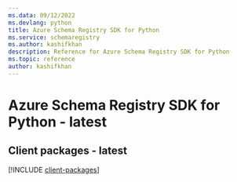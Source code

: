 ```yaml
---
ms.data: 09/12/2022
ms.devlang: python
title: Azure Schema Registry SDK for Python
ms.service: schemaregistry
ms.author: kashifkhan
description: Reference for Azure Schema Registry SDK for Python
ms.topic: reference
author: kashifkhan
---
```

# Azure Schema Registry SDK for Python - latest

## Client packages - latest
[!INCLUDE [client-packages](schema-registry-client-index.md)]